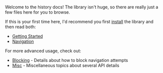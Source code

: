 Welcome to the history docs! The library isn't huge, so there are really just a few files here for you to browse.

If this is your first time here, I'd recommend you first [install](Installation.md) the library and then read both:

- [Getting Started](GettingStarted.md)
- [Navigation](Navigation.md)

For more advanced usage, check out:

- [Blocking](Blocking.md) - Details about how to block navigation attempts
- [Misc](Misc.md) - Miscellaneous topics about several API details

